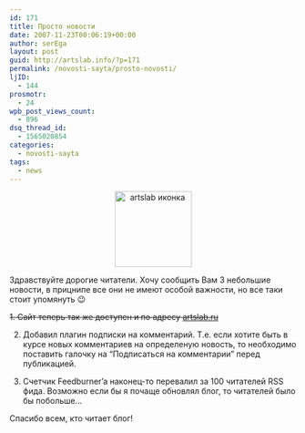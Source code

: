 ```yaml
---
id: 171
title: Просто новости
date: 2007-11-23T00:06:19+00:00
author: serEga
layout: post
guid: http://artslab.info/?p=171
permalink: /novosti-sayta/prosto-novosti/
ljID:
  - 144
prosmotr:
  - 24
wpb_post_views_count:
  - 896
dsq_thread_id:
  - 1565020854
categories:
  - novosti-sayta
tags:
  - news
---
```

<center>
  <img src="http://artslab.info/wp-content/uploads/artslab_icon1.png" alt="artslab иконка" title="artslab_icon" width="135" height="133" class="alignnone size-full wp-image-2406" />
</center>



Здравствуйте дорогие читатели. Хочу сообщить Вам 3 небольшие новости, в прицнипе все они не имеют особой важности, но все таки стоит упомянуть 😉

<del datetime="2011-04-25T22:46:19+00:00">1. Сайт теперь так же доступен и по адресу <a href="http://artslab.ru" title="ArtsLab">artslab.ru</a></del>

2. Добавил плагин подписки на комментарий. Т.е. если хотите быть в курсе новых комментариев на определеную новость, то необходимо поставить галочку на &#8220;Подписаться на комментарии&#8221; перед публикацией.

3. Счетчик Feedburner&#8217;a наконец-то перевалил за 100 читателей RSS фида. Возможно если бы я почаще обновлял блог, то читателей было бы побольше&#8230;

Спасибо всем, кто читает блог!